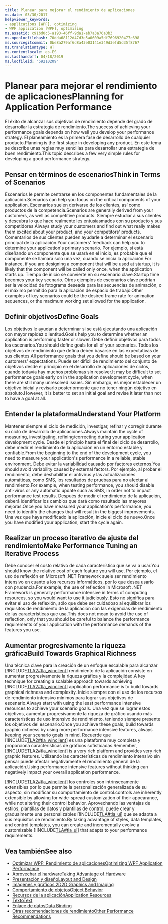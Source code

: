 ```yaml
---
title: Planear para mejorar el rendimiento de aplicaciones
ms.date: 03/30/2017
helpviewer_keywords:
- applications [WPF], optimizing
- WPF application [WPF], optimizing
ms.assetid: c91bd0c5-a193-46ff-9da1-eb7a3a76a3b3
ms.openlocfilehash: 70dda68112d47d3e5a0609a5df7696920477c698
ms.sourcegitcommit: 0be8a279af6d8a43e03141e349d3efd5d35f8767
ms.translationtype: HT
ms.contentlocale: es-ES
ms.lasthandoff: 04/18/2019
ms.locfileid: "59210209"
---
```

# <a name="planning-for-application-performance"></a><span data-ttu-id="60e74-102">Planear para mejorar el rendimiento de aplicaciones</span><span class="sxs-lookup"><span data-stu-id="60e74-102">Planning for Application Performance</span></span>
<span data-ttu-id="60e74-103">El éxito de alcanzar sus objetivos de rendimiento depende del grado de desarrollar la estrategia de rendimiento.</span><span class="sxs-lookup"><span data-stu-id="60e74-103">The success of achieving your performance goals depends on how well you develop your performance strategy.</span></span> <span data-ttu-id="60e74-104">El planeamiento es la primera fase de desarrollo de cualquier producto.</span><span class="sxs-lookup"><span data-stu-id="60e74-104">Planning is the first stage in developing any product.</span></span> <span data-ttu-id="60e74-105">En este tema se describe unas reglas muy sencillas para desarrollar una estrategia de buen rendimiento.</span><span class="sxs-lookup"><span data-stu-id="60e74-105">This topic describes a few very simple rules for developing a good performance strategy.</span></span>  
  
## <a name="think-in-terms-of-scenarios"></a><span data-ttu-id="60e74-106">Pensar en términos de escenarios</span><span class="sxs-lookup"><span data-stu-id="60e74-106">Think in Terms of Scenarios</span></span>  
 <span data-ttu-id="60e74-107">Escenarios le permite centrarse en los componentes fundamentales de la aplicación.</span><span class="sxs-lookup"><span data-stu-id="60e74-107">Scenarios can help you focus on the critical components of your application.</span></span> <span data-ttu-id="60e74-108">Escenarios suelen derivarse de los clientes, así como productos de la competencia.</span><span class="sxs-lookup"><span data-stu-id="60e74-108">Scenarios are generally derived from your customers, as well as competitive products.</span></span> <span data-ttu-id="60e74-109">Siempre estudiar a sus clientes y descubra lo que hace realmente les entusiasmados con su producto y sus competidores.</span><span class="sxs-lookup"><span data-stu-id="60e74-109">Always study your customers and find out what really makes them excited about your product, and your competitors' products.</span></span> <span data-ttu-id="60e74-110">Comentarios de sus clientes pueden ayudarle a determinar el escenario principal de la aplicación.</span><span class="sxs-lookup"><span data-stu-id="60e74-110">Your customers' feedback can help you to determine your application's primary scenario.</span></span> <span data-ttu-id="60e74-111">Por ejemplo, si está diseñando un componente que se usará en el inicio, es probable que el componente se llamará solo una vez, cuando se inicia la aplicación.</span><span class="sxs-lookup"><span data-stu-id="60e74-111">For instance, if you are designing a component that will be used at startup, it is likely that the component will be called only once, when the application starts up.</span></span> <span data-ttu-id="60e74-112">Tiempo de inicio se convierte en su escenario clave.</span><span class="sxs-lookup"><span data-stu-id="60e74-112">Startup time becomes your key scenario.</span></span> <span data-ttu-id="60e74-113">Otros ejemplos de escenarios clave podrían ser la velocidad de fotograma deseada para las secuencias de animación, o el máximo permitido para la aplicación de espacio de trabajo.</span><span class="sxs-lookup"><span data-stu-id="60e74-113">Other examples of key scenarios could be the desired frame rate for animation sequences, or the maximum working set allowed for the application.</span></span>  
  
## <a name="define-goals"></a><span data-ttu-id="60e74-114">Definir objetivos</span><span class="sxs-lookup"><span data-stu-id="60e74-114">Define Goals</span></span>  
 <span data-ttu-id="60e74-115">Los objetivos le ayudan a determinar si se está ejecutando una aplicación con mayor rapidez o lentitud.</span><span class="sxs-lookup"><span data-stu-id="60e74-115">Goals help you to determine whether an application is performing faster or slower.</span></span> <span data-ttu-id="60e74-116">Debe definir objetivos para todos los escenarios.</span><span class="sxs-lookup"><span data-stu-id="60e74-116">You should define goals for all of your scenarios.</span></span> <span data-ttu-id="60e74-117">Todos los objetivos de rendimiento que defina deben basarse en las expectativas de sus clientes.</span><span class="sxs-lookup"><span data-stu-id="60e74-117">All performance goals that you define should be based on your customers' expectations.</span></span> <span data-ttu-id="60e74-118">Puede ser difícil de rendimiento del conjunto de objetivos desde el principio en el desarrollo de aplicaciones de ciclos, cuando todavía hay muchos problemas sin resolver.</span><span class="sxs-lookup"><span data-stu-id="60e74-118">It may be difficult to set performance goals early on in the application development cycle, when there are still many unresolved issues.</span></span> <span data-ttu-id="60e74-119">Sin embargo, es mejor establecer un objetivo inicial y revisarlo posteriormente que no tener ningún objetivo en absoluto.</span><span class="sxs-lookup"><span data-stu-id="60e74-119">However, it is better to set an initial goal and revise it later than not to have a goal at all.</span></span>  
  
## <a name="understand-your-platform"></a><span data-ttu-id="60e74-120">Entender la plataforma</span><span class="sxs-lookup"><span data-stu-id="60e74-120">Understand Your Platform</span></span>  
 <span data-ttu-id="60e74-121">Mantener siempre el ciclo de medición, investigar, refinar y corregir durante su ciclo de desarrollo de aplicaciones.</span><span class="sxs-lookup"><span data-stu-id="60e74-121">Always maintain the cycle of measuring, investigating, refining/correcting during your application development cycle.</span></span> <span data-ttu-id="60e74-122">Desde el principio hasta el final del ciclo de desarrollo, debe medir el rendimiento de la aplicación en un entorno estable y confiable.</span><span class="sxs-lookup"><span data-stu-id="60e74-122">From the beginning to the end of the development cycle, you need to measure your application's performance in a reliable, stable environment.</span></span> <span data-ttu-id="60e74-123">Debe evitar la variabilidad causado por factores externos.</span><span class="sxs-lookup"><span data-stu-id="60e74-123">You should avoid variability caused by external factors.</span></span> <span data-ttu-id="60e74-124">Por ejemplo, al probar el rendimiento, debe deshabilitar el antivirus y las actualizaciones automáticas, como SMS, los resultados de pruebas para no afectar al rendimiento.</span><span class="sxs-lookup"><span data-stu-id="60e74-124">For example, when testing performance, you should disable anti-virus or any automatic update such as SMS, in order not to impact performance test results.</span></span> <span data-ttu-id="60e74-125">Después de medir el rendimiento de la aplicación, deberá identificar los cambios que dará como resultado las mayores mejoras.</span><span class="sxs-lookup"><span data-stu-id="60e74-125">Once you have measured your application's performance, you need to identify the changes that will result in the biggest improvements.</span></span> <span data-ttu-id="60e74-126">Una vez que haya modificado la aplicación, inicie el ciclo de nuevo.</span><span class="sxs-lookup"><span data-stu-id="60e74-126">Once you have modified your application, start the cycle again.</span></span>  
  
## <a name="make-performance-tuning-an-iterative-process"></a><span data-ttu-id="60e74-127">Realizar un proceso iterativo de ajuste del rendimiento</span><span class="sxs-lookup"><span data-stu-id="60e74-127">Make Performance Tuning an Iterative Process</span></span>  
 <span data-ttu-id="60e74-128">Debe conocer el costo relativo de cada característica que se va a usar.</span><span class="sxs-lookup"><span data-stu-id="60e74-128">You should know the relative cost of each feature you will use.</span></span> <span data-ttu-id="60e74-129">Por ejemplo, el uso de reflexión en Microsoft .NET Framework suele ser rendimiento intensivo en cuanto a los recursos informáticos, por lo que desea usarlo con prudencia.</span><span class="sxs-lookup"><span data-stu-id="60e74-129">For example, the use of reflection in Microsoft .NET Framework is generally performance intensive in terms of computing resources, so you would want to use it judiciously.</span></span> <span data-ttu-id="60e74-130">Esto no significa para evitar el uso de reflexión, sólo que debe ser cuidadoso al equilibrar los requisitos de rendimiento de la aplicación con las exigencias de rendimiento de las características que usa.</span><span class="sxs-lookup"><span data-stu-id="60e74-130">This does not mean to avoid the use of reflection, only that you should be careful to balance the performance requirements of your application with the performance demands of the features you use.</span></span>  
  
## <a name="build-towards-graphical-richness"></a><span data-ttu-id="60e74-131">Aumentar progresivamente la riqueza gráfica</span><span class="sxs-lookup"><span data-stu-id="60e74-131">Build Towards Graphical Richness</span></span>  
 <span data-ttu-id="60e74-132">Una técnica clave para la creación de un enfoque escalable para alcanzar [!INCLUDE[TLA2#tla_winclient](../../../../includes/tla2sharptla-winclient-md.md)] rendimiento de la aplicación consiste en aumentar progresivamente la riqueza gráfica y la complejidad.</span><span class="sxs-lookup"><span data-stu-id="60e74-132">A key technique for creating a scalable approach towards achieving [!INCLUDE[TLA2#tla_winclient](../../../../includes/tla2sharptla-winclient-md.md)] application performance is to build towards graphical richness and complexity.</span></span> <span data-ttu-id="60e74-133">Inicie siempre con el uso de los recursos de rendimiento intensivo mínimos para lograr sus objetivos de escenario.</span><span class="sxs-lookup"><span data-stu-id="60e74-133">Always start with using the least performance intensive resources to achieve your scenario goals.</span></span> <span data-ttu-id="60e74-134">Una vez que se lograr estos objetivos, aumentar progresivamente la riqueza de gráfico usando más características de uso intensivo de rendimiento, teniendo siempre presente los objetivos del escenario.</span><span class="sxs-lookup"><span data-stu-id="60e74-134">Once you achieve these goals, build towards graphic richness by using more performance intensive features, always keeping your scenario goals in mind.</span></span> <span data-ttu-id="60e74-135">Recuerde que [!INCLUDE[TLA2#tla_winclient](../../../../includes/tla2sharptla-winclient-md.md)] es una plataforma muy completa y proporciona características de gráficos sofisticadas.</span><span class="sxs-lookup"><span data-stu-id="60e74-135">Remember, [!INCLUDE[TLA2#tla_winclient](../../../../includes/tla2sharptla-winclient-md.md)] is a very rich platform and provides very rich graphic features.</span></span> <span data-ttu-id="60e74-136">Utilizando las características de rendimiento intensivo sin pensar puede afectar negativamente el rendimiento general de la aplicación.</span><span class="sxs-lookup"><span data-stu-id="60e74-136">Using performance intensive features without thinking can negatively impact your overall application performance.</span></span>  
  
 [!INCLUDE[TLA2#tla_winclient](../../../../includes/tla2sharptla-winclient-md.md)] <span data-ttu-id="60e74-137">los controles son intrínsecamente extensibles por lo que permite la personalización generalizada de su aspecto, sin modificar su comportamiento de control.</span><span class="sxs-lookup"><span data-stu-id="60e74-137">controls are inherently extensible by allowing for wide-spread customization of their appearance, while not altering their control behavior.</span></span> <span data-ttu-id="60e74-138">Aprovechando las ventajas de estilos, plantillas de datos y plantillas de control, puede crear y gradualmente una personalizables [!INCLUDE[TLA#tla_ui](../../../../includes/tlasharptla-ui-md.md)] que se adapta a sus requisitos de rendimiento.</span><span class="sxs-lookup"><span data-stu-id="60e74-138">By taking advantage of styles, data templates, and control templates, you can create and incrementally evolve a customizable [!INCLUDE[TLA#tla_ui](../../../../includes/tlasharptla-ui-md.md)] that adapts to your performance requirements.</span></span>  
  
## <a name="see-also"></a><span data-ttu-id="60e74-139">Vea también</span><span class="sxs-lookup"><span data-stu-id="60e74-139">See also</span></span>

- [<span data-ttu-id="60e74-140">Optimizar WPF: Rendimiento de aplicaciones</span><span class="sxs-lookup"><span data-stu-id="60e74-140">Optimizing WPF Application Performance</span></span>](optimizing-wpf-application-performance.md)
- [<span data-ttu-id="60e74-141">Aprovechar el hardware</span><span class="sxs-lookup"><span data-stu-id="60e74-141">Taking Advantage of Hardware</span></span>](optimizing-performance-taking-advantage-of-hardware.md)
- [<span data-ttu-id="60e74-142">Presentación y diseño</span><span class="sxs-lookup"><span data-stu-id="60e74-142">Layout and Design</span></span>](optimizing-performance-layout-and-design.md)
- [<span data-ttu-id="60e74-143">Imágenes y gráficos 2D</span><span class="sxs-lookup"><span data-stu-id="60e74-143">2D Graphics and Imaging</span></span>](optimizing-performance-2d-graphics-and-imaging.md)
- [<span data-ttu-id="60e74-144">Comportamiento de objetos</span><span class="sxs-lookup"><span data-stu-id="60e74-144">Object Behavior</span></span>](optimizing-performance-object-behavior.md)
- [<span data-ttu-id="60e74-145">Recursos de la aplicación</span><span class="sxs-lookup"><span data-stu-id="60e74-145">Application Resources</span></span>](optimizing-performance-application-resources.md)
- [<span data-ttu-id="60e74-146">Texto</span><span class="sxs-lookup"><span data-stu-id="60e74-146">Text</span></span>](optimizing-performance-text.md)
- [<span data-ttu-id="60e74-147">Enlace de datos</span><span class="sxs-lookup"><span data-stu-id="60e74-147">Data Binding</span></span>](optimizing-performance-data-binding.md)
- [<span data-ttu-id="60e74-148">Otras recomendaciones de rendimiento</span><span class="sxs-lookup"><span data-stu-id="60e74-148">Other Performance Recommendations</span></span>](optimizing-performance-other-recommendations.md)
